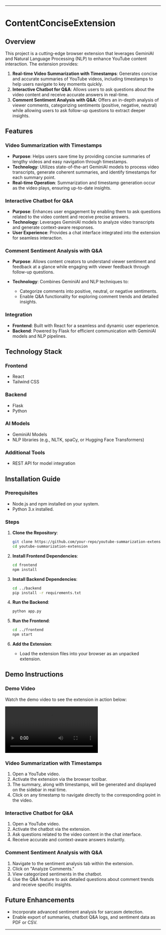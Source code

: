 
---

# ContentConciseExtension

## Overview

This project is a cutting-edge browser extension that leverages GeminiAI and Natural Language Processing (NLP) to enhance YouTube content interaction. The extension provides:

1. **Real-time Video Summarization with Timestamps**: Generates concise and accurate summaries of YouTube videos, including timestamps to help users navigate to key moments quickly.
2. **Interactive Chatbot for Q\&A**: Allows users to ask questions about the video content and receive accurate answers in real-time.
3. **Comment Sentiment Analysis with Q\&A**: Offers an in-depth analysis of viewer comments, categorizing sentiments (positive, negative, neutral) while allowing users to ask follow-up questions to extract deeper insights.

## Features

### Video Summarization with Timestamps

* **Purpose**: Helps users save time by providing concise summaries of lengthy videos and easy navigation through timestamps.
* **Technology**: Utilizes state-of-the-art GeminiAI models to process video transcripts, generate coherent summaries, and identify timestamps for each summary point.
* **Real-time Operation**: Summarization and timestamp generation occur as the video plays, ensuring up-to-date insights.

### Interactive Chatbot for Q\&A

* **Purpose**: Enhances user engagement by enabling them to ask questions related to the video content and receive precise answers.
* **Technology**: Leverages GeminiAI models to analyze video transcripts and generate context-aware responses.
* **User Experience**: Provides a chat interface integrated into the extension for seamless interaction.

### Comment Sentiment Analysis with Q\&A

* **Purpose**: Allows content creators to understand viewer sentiment and feedback at a glance while engaging with viewer feedback through follow-up questions.
* **Technology**: Combines GeminiAI and NLP techniques to:

  * Categorize comments into positive, neutral, or negative sentiments.
  * Enable Q\&A functionality for exploring comment trends and detailed insights.

### Integration

* **Frontend**: Built with React for a seamless and dynamic user experience.
* **Backend**: Powered by Flask for efficient communication with GeminiAI models and NLP pipelines.

## Technology Stack

### Frontend

* React
* Tailwind CSS

### Backend

* Flask
* Python

### AI Models

* GeminiAI Models
* NLP libraries (e.g., NLTK, spaCy, or Hugging Face Transformers)

### Additional Tools

* REST API for model integration

## Installation Guide

### Prerequisites

* Node.js and npm installed on your system.
* Python 3.x installed.

### Steps

1. **Clone the Repository**:

   ```bash
   git clone https://github.com/your-repo/youtube-summarization-extension.git  
   cd youtube-summarization-extension  
   ```

2. **Install Frontend Dependencies**:

   ```bash
   cd frontend  
   npm install  
   ```

3. **Install Backend Dependencies**:

   ```bash
   cd ../backend  
   pip install -r requirements.txt  
   ```

4. **Run the Backend**:

   ```bash
   python app.py  
   ```

5. **Run the Frontend**:

   ```bash
   cd ../frontend  
   npm start  
   ```

6. **Add the Extension**:

   * Load the extension files into your browser as an unpacked extension.

## Demo Instructions

### Demo Video

Watch the demo video to see the extension in action below:

<video controls>  
  <source src="https://drive.google.com/file/d/1HmEHvhztMTow2SFhRAH6IyO3c5N7UtA5/view?usp=sharing" type="video/mp4">  
  Your browser does not support the video tag.  
</video>

### Video Summarization with Timestamps

1. Open a YouTube video.
2. Activate the extension via the browser toolbar.
3. The summary, along with timestamps, will be generated and displayed on the sidebar in real time.
4. Click on any timestamp to navigate directly to the corresponding point in the video.

### Interactive Chatbot for Q\&A

1. Open a YouTube video.
2. Activate the chatbot via the extension.
3. Ask questions related to the video content in the chat interface.
4. Receive accurate and context-aware answers instantly.

### Comment Sentiment Analysis with Q\&A

1. Navigate to the sentiment analysis tab within the extension.
2. Click on "Analyze Comments."
3. View categorized sentiments in the chatbot.
4. Use the Q\&A feature to ask detailed questions about comment trends and receive specific insights.

## Future Enhancements

* Incorporate advanced sentiment analysis for sarcasm detection.
* Enable export of summaries, chatbot Q\&A logs, and sentiment data as PDF or CSV.

---
